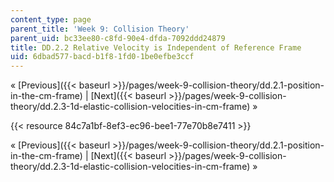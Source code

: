 ```yaml
---
content_type: page
parent_title: 'Week 9: Collision Theory'
parent_uid: bc33ee80-c8fd-90e4-dfda-7092ddd24879
title: DD.2.2 Relative Velocity is Independent of Reference Frame
uid: 6dbad577-bacd-b1f8-1fd0-1be0efbe3ccf
---
```


« [Previous]({{< baseurl >}}/pages/week-9-collision-theory/dd.2.1-position-in-the-cm-frame) | [Next]({{< baseurl >}}/pages/week-9-collision-theory/dd.2.3-1d-elastic-collision-velocities-in-cm-frame) »

{{< resource 84c7a1bf-8ef3-ec96-bee1-77e70b8e7411 >}}

« [Previous]({{< baseurl >}}/pages/week-9-collision-theory/dd.2.1-position-in-the-cm-frame) | [Next]({{< baseurl >}}/pages/week-9-collision-theory/dd.2.3-1d-elastic-collision-velocities-in-cm-frame) »
